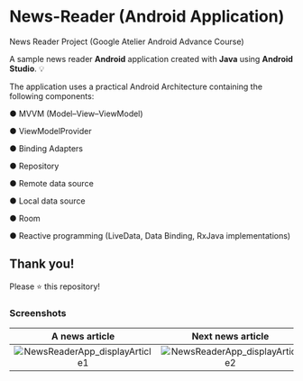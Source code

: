 # News-Reader (Android Application)
News Reader Project (Google Atelier Android Advance Course)

A sample news reader **Android** application created with **Java** using **Android Studio**. 💡



The application uses a practical Android Architecture containing the following components:

● MVVM (Model–View–ViewModel)

● ViewModelProvider

● Binding Adapters

● Repository

● Remote data source

● Local data source

● Room

● Reactive programming (LiveData, Data Binding, RxJava implementations)


## Thank you!
Please ⭐️ this repository!

### Screenshots
A news article | Next news article
:------------------:|:------------------------:
![NewsReaderApp_displayArticle1](https://user-images.githubusercontent.com/67371383/145255930-d358a655-ad66-4a85-95fe-025dddac1d0c.png) |![NewsReaderApp_displayArticle2](https://user-images.githubusercontent.com/67371383/145255945-38e794d2-8d28-4aee-a335-bdcf75b9a9e1.png)


